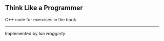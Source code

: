 ## Think Like a Programmer

C++ code for exercises in the book.

---

Implemented by _Ian Haggerty_
